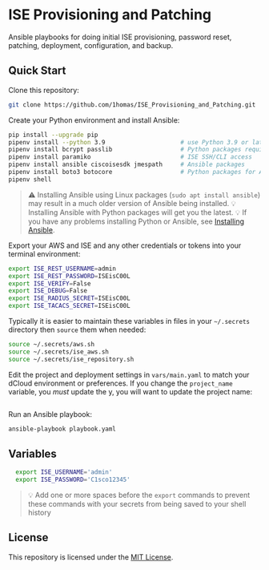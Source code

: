 # ISE Provisioning and Patching

Ansible playbooks for doing initial ISE provisioning, password reset, patching, deployment, configuration, and backup.

## Quick Start

Clone this repository:  

```sh
git clone https://github.com/1homas/ISE_Provisioning_and_Patching.git
```

Create your Python environment and install Ansible:  

```sh
pip install --upgrade pip
pipenv install --python 3.9                     # use Python 3.9 or later
pipenv install bcrypt passlib                   # Python packages required password & SSH keys
pipenv install paramiko                         # ISE SSH/CLI access
pipenv install ansible ciscoisesdk jmespath     # Ansible packages
pipenv install boto3 botocore                   # Python packages for AWS 
pipenv shell
```

> ⚠ Installing Ansible using Linux packages (`sudo apt install ansible`) may result in a much older version of Ansible being installed.
> 💡 Installing Ansible with Python packages will get you the latest.
> 💡 If you have any problems installing Python or Ansible, see [Installing Ansible](https://docs.ansible.com/ansible/latest/installation_guide/intro_installation.html).

Export your AWS and ISE and any other credentials or tokens into your terminal environment:  

```sh
export ISE_REST_USERNAME=admin
export ISE_REST_PASSWORD=ISEisC00L
export ISE_VERIFY=False
export ISE_DEBUG=False
export ISE_RADIUS_SECRET=ISEisC00L
export ISE_TACACS_SECRET=ISEisC00L
```

Typically it is easier to maintain these variables in files in your `~/.secrets` directory then `source` them when needed:

```sh
source ~/.secrets/aws.sh
source ~/.secrets/ise_aws.sh
source ~/.secrets/ise_repository.sh
```

Edit the project and deployment settings in `vars/main.yaml` to match your dCloud environment or preferences. If you change the `project_name` variable, you *must* update the y, you will want to update the project name:

```yaml

```

Run an Ansible playbook:  

```sh
ansible-playbook playbook.yaml
```


## Variables

```sh
  export ISE_USERNAME='admin'
  export ISE_PASSWORD='C1sco12345'
```

> 💡 Add one or more spaces before the `export` commands to prevent these commands with your secrets from being saved to your shell history









## License

This repository is licensed under the [MIT License](https://choosealicense.com/licenses/mit/).
